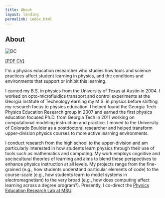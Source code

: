 ```yaml
---
title: About
layout: landing
permalink: index.html
---
```


## About

![DC](../img/dc_prof_3.jpg)

[[PDF CV]](../docs/MDC_CV.pdf)

I'm a physics education researcher who studies how tools and science
practices affect student learning in physics, and the conditions and
environments that support or inhibit this learning.

I earned my B.S. in physics from the University of Texas at Austin in 2004. I worked on opto-microfluidics transport and control experiments
at the Georgia Institute of Technology earning my M.S. in physics before
shifting my research focus to physics education. I helped found the
Georgia Tech Physics Education Research group in 2007 and earned the
first physics education focused Ph.D. from Georgia Tech in 2011 working
on computational modeling instruction and practice. I moved to the
University of Colorado Boulder as a postdoctoral researcher and helped
transform upper-division physics courses to more active learning
environments.

I conduct research from the high school to the upper-division and am particularly interested in how students learn physics through their use of tools such as mathematics and computing. My work employs cognitive and sociocultural theories of learning and aims to blend these perspectives to enhance physics instruction at all levels. My projects range from the fine-grained (e.g., how students understand particular elements of code) to the course-scale (e.g., how students learn to model systems in electromagnetism) to the very broad (e.g., how does computing affect learning across a degree program?). Presently, I co-direct the [Physics Education Research Lab at
MSU](http://perl.natsci.msu.edu).
